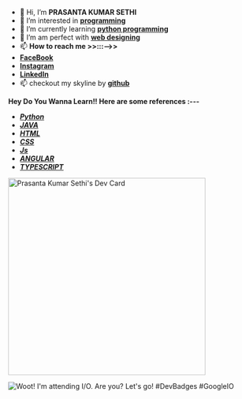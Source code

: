 - 👋 Hi, I’m **PRASANTA KUMAR SETHI**
- 👀 I’m interested in **[programming](https://medium.com/easyread/the-one-programming-language-to-rule-them-all-989ccc024b1b)**
- 🌱 I’m currently learning **[python programming](http://educative.io/)**
- 💞️ I’m am perfect with **[web designing](https://www.commonlounge.com/)**
- 📫 **How to reach me >>:::-->>**
- **[FaceBook](https://www.facebook.com/prasantakumar.sethi.35)**
- **[Instagram](https://www.instagram.com/its_simply_prasanta/)**
- **[LinkedIn](https://www.linkedin.com/in/prasanta-kumar-sethi-748578181/)**                 
- 📫 checkout my skyline by **[github](https://skyline.github.com/prasantakumarsethi/2020)**

**Hey Do You Wanna Learn!! Here are some references :---**
- **[*Python*](http://educative.io/)**
- **[*JAVA*](https://docs.oracle.com/en/java/javase/17/books.html)**
- **[*HTML*](https://www.commonlounge.com/discussion/ebca08ff8cab4006a49727824533224b)**
- **[*CSS*](https://www.commonlounge.com/discussion/ebca08ff8cab4006a49727824533224b)**
- **[*Js*](https://www.udemy.com/course/the-complete-javascript-course/?gclid=CjwKCAjw-e2EBhAhEiwAJI5jg_CeGGFVIlwvoRjlBT5pk14r7O72Bqgeg0bgupsdh7lK_STW43g1wxoC8sAQAvD_BwE&matchtype=e&utm_campaign=LongTail_la.EN_cc.INDIA&utm_content=deal4584&utm_medium=udemyads&utm_source=adwords&utm_term=_._ag_80573541753_._ad_387397682845_._kw_javascript+course_._de_c_._dm__._pl__._ti_kwd-301591468701_._li_1007799_._pd__._)**
- **[*ANGULAR*](https://angular.io/)**
- **[*TYPESCRIPT*](https://www.typescriptlang.org/)**
<!---
prasantakumarsethi/prasantakumarsethi is a ✨ special ✨ repository because its `README.md` (this file) appears on your GitHub profile.
You can click the Preview link to take a look at your changes.
--->


<a href="https://app.daily.dev/prasnatakumarsethi"><img src="https://api.daily.dev/devcards/87dc87aeffa74cb5a7fcafebf23a67ea.png?r=j4e" width="400" alt="Prasanta Kumar Sethi's Dev Card"/></a>

<img alt="Woot! I'm attending I/O. Are you? Let's go! #DevBadges #GoogleIO" class="badge-icon" src="https://developers.google.com/static/profile/badges/events/io/2023/attendee/badge.svg">

